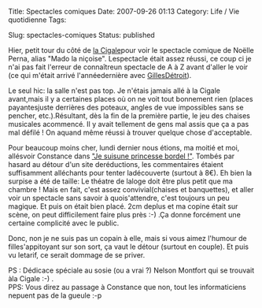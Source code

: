 Title: Spectacles comiques
Date: 2007-09-26 01:13
Category: Life / Vie quotidienne
Tags: <?xml version="1.0" encoding="utf-8"?>

Slug: spectacles-comiques
Status: published

Hier, petit tour du côté de [la Cigale](\%22http://www.lacigale.fr/\%22)pour voir le spectacle comique de Noëlle Perna, alias "Mado la niçoise". Lespectacle était assez réussi, ce coup ci je n'ai pas fait l'erreur de connaîtreun spectacle de A à Z avant d'aller le voir (ce qui m'était arrivé l'annéedernière avec [GillesDétroit](\%22http://www.gillesdetroit.com/\%22)).  
  
Le seul hic: la salle n'est pas top. Je n'étais jamais allé à la Cigale avant,mais il y a certaines places où on ne voit tout bonnement rien (places payantesjuste derrières des poteaux, angles de vue impossibles sans se pencher, etc.).Résultant, dès la fin de la première partie, le jeu des chaises musicales acommencé. Il y avait tellement de gens mal assis que ça a pas mal défilé ! On aquand même réussi à trouver quelque chose d'acceptable.  
  
Pour beaucoup moins cher, lundi dernier nous étions, ma moitié et moi, allésvoir Constance dans ["Je suisune princesse bordel !"](\%22http://www.billetreduc.com/11340/evt.htm\%22). Tombés par hasard au détour d'un site deréductions, les commentaires étaient suffisamment alléchants pour tenter ladécouverte (surtout à 8€). Eh bien la surpise a été de taille: Le théatre de laloge doit être plus petit que ma chambre ! Mais en fait, c'est assez convivial(chaises et banquettes), et aller voir un spectacle sans savoir à quois'attendre, c'est toujours un peu magique. Et puis on était bien placé. 2cm deplus et ma copine était sur scène, on peut difficilement faire plus près :-) .Ça donne forcément une certaine complicité avec le public.  
  
Donc, non je ne suis pas un copain à elle, mais si vous aimez l'humour de filles'appitoyant sur son sort, ça vaut le détour (surtout en couple). Et puis vu letarif, ce serait dommage de se priver.  
  
PS : Dédicace spéciale au sosie (ou a vrai ?) Nelson Montfort qui se trouvait àla Cigale :-) .  
PPS: Vous direz au passage à Constance que non, tout les informaticiens nepuent pas de la gueule :-p
